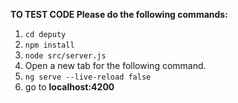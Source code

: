 **TO TEST CODE Please do the following commands:**
1. `cd deputy`
2. `npm install`
3. `node src/server.js`
4. Open a new tab for the following command.
5. `ng serve --live-reload false` 
6. go to **localhost:4200**

